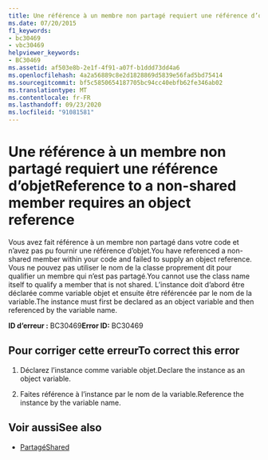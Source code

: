 ```yaml
---
title: Une référence à un membre non partagé requiert une référence d’objet
ms.date: 07/20/2015
f1_keywords:
- bc30469
- vbc30469
helpviewer_keywords:
- BC30469
ms.assetid: af503e8b-2e1f-4f91-a07f-b1ddd73dd4a6
ms.openlocfilehash: 4a2a56889c8e2d1828869d5839e56fad5bd75414
ms.sourcegitcommit: bf5c5850654187705bc94cc40ebfb62fe346ab02
ms.translationtype: MT
ms.contentlocale: fr-FR
ms.lasthandoff: 09/23/2020
ms.locfileid: "91081581"
---
```

# <a name="reference-to-a-non-shared-member-requires-an-object-reference"></a><span data-ttu-id="9b26d-102">Une référence à un membre non partagé requiert une référence d’objet</span><span class="sxs-lookup"><span data-stu-id="9b26d-102">Reference to a non-shared member requires an object reference</span></span>

<span data-ttu-id="9b26d-103">Vous avez fait référence à un membre non partagé dans votre code et n’avez pas pu fournir une référence d’objet.</span><span class="sxs-lookup"><span data-stu-id="9b26d-103">You have referenced a non-shared member within your code and failed to supply an object reference.</span></span> <span data-ttu-id="9b26d-104">Vous ne pouvez pas utiliser le nom de la classe proprement dit pour qualifier un membre qui n’est pas partagé.</span><span class="sxs-lookup"><span data-stu-id="9b26d-104">You cannot use the class name itself to qualify a member that is not shared.</span></span> <span data-ttu-id="9b26d-105">L’instance doit d’abord être déclarée comme variable objet et ensuite être référencée par le nom de la variable.</span><span class="sxs-lookup"><span data-stu-id="9b26d-105">The instance must first be declared as an object variable and then referenced by the variable name.</span></span>  
  
 <span data-ttu-id="9b26d-106">**ID d’erreur :** BC30469</span><span class="sxs-lookup"><span data-stu-id="9b26d-106">**Error ID:** BC30469</span></span>  
  
## <a name="to-correct-this-error"></a><span data-ttu-id="9b26d-107">Pour corriger cette erreur</span><span class="sxs-lookup"><span data-stu-id="9b26d-107">To correct this error</span></span>  
  
1. <span data-ttu-id="9b26d-108">Déclarez l’instance comme variable objet.</span><span class="sxs-lookup"><span data-stu-id="9b26d-108">Declare the instance as an object variable.</span></span>  
  
2. <span data-ttu-id="9b26d-109">Faites référence à l’instance par le nom de la variable.</span><span class="sxs-lookup"><span data-stu-id="9b26d-109">Reference the instance by the variable name.</span></span>  
  
## <a name="see-also"></a><span data-ttu-id="9b26d-110">Voir aussi</span><span class="sxs-lookup"><span data-stu-id="9b26d-110">See also</span></span>

- [<span data-ttu-id="9b26d-111">Partagé</span><span class="sxs-lookup"><span data-stu-id="9b26d-111">Shared</span></span>](../language-reference/modifiers/shared.md)
